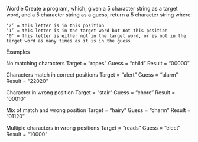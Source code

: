 Wordle
Create a program, which, given a 5 character string as a target word, and a 5 character string as a guess, return a 5 character string where:
```
‘2’ = this letter is in this position
‘1’ = this letter is in the target word but not this position
‘0’ = this letter is either not in the target word, or is not in the target word as many times as it is in the guess
```

Examples

No matching characters
Target = “ropes”
Guess  = “child”
Result = “00000”

Characters match in correct positions
Target = “alert”
Guess  = “alarm”
Result = “22020”

Character in wrong position
Target = “stair”
Guess  = “chore”
Result = “00010”

Mix of match and wrong position
Target = “hairy”
Guess  = “charm”
Result = “01120”

Multiple characters in wrong positions
Target = “reads”
Guess  = “elect”
Result = “10000”